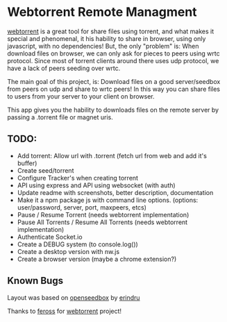 # Webtorrent Remote Managment

[webtorrent](https://github.com/feross/webtorrent) is a great tool for share files using torrent, and what makes it special and phenomenal, it his hability to share in browser, using only javascript, with no dependencies!
But, the only "problem" is: When download files on browser, we can only ask for pieces to peers using wrtc protocol.
Since most of torrent clients around there uses udp protocol, we have a lack of peers seeding over wrtc.

The main goal of this project, is: Download files on a good server/seedbox from peers on udp and share to wrtc peers!
In this way you can share files to users from your server to your client on browser.

This app gives you the hability to downloads files on the remote server by passing a .torrent file or magnet uris.


TODO:
-------------
* Add torrent: Allow url with .torrent (fetch url from web and add it's buffer)
* Create seed/torrent
* Configure Tracker's when creating torrent
* API using express and API using websocket (with auth)
* Update readme with screenshots, better description, documentation
* Make it a npm package js with command line options. (options: user/password, server, port, maxpeers, etcs)
* Pause / Resume Torrent (needs webtorrent implementation)
* Pause All Torrents / Resume All Torrents (needs webtorrent implementation)
* Authenticate Socket.io
* Create a DEBUG system (to console.log())
* Create a desktop version with nw.js
* Create a browser version (maybe a chrome extension?)

Known Bugs
-------------

Layout was based on [openseedbox](https://github.com/erindru/openseedbox/) by [erindru](https://github.com/erindru)

Thanks to [feross](https://github.com/feross) for [webtorrent](https://github.com/feross/webtorrent) project!